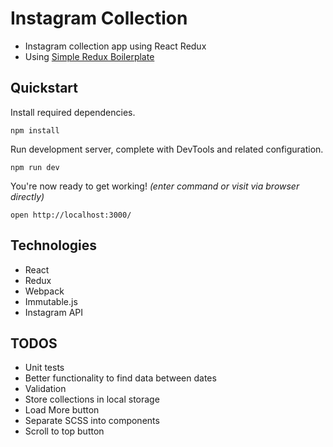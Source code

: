 # Instagram Collection

* Instagram collection app using React Redux
* Using [Simple Redux Boilerplate](https://github.com/tsaiDavid/simple-redux-boilerplate)

## Quickstart

Install required dependencies. 
```
npm install
```

Run development server, complete with DevTools and related configuration.
```
npm run dev
```

You're now ready to get working! *(enter command or visit via browser directly)*
```
open http://localhost:3000/
```

## Technologies

* React
* Redux
* Webpack
* Immutable.js
* Instagram API

## TODOS

* Unit tests
* Better functionality to find data between dates
* Validation
* Store collections in local storage
* Load More button
* Separate SCSS into components
* Scroll to top button

